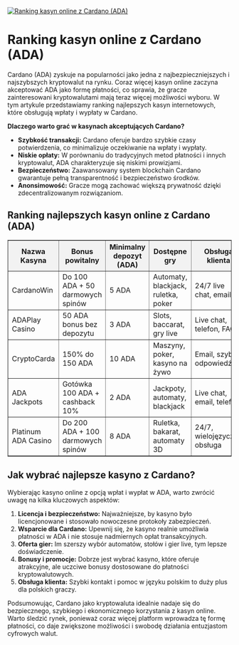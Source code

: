 [![Ranking kasyn online z Cardano (ADA)](https://123-caf.pages.dev/gitsignup.png)](https://vrmoo.ru/Bt82HjjY)

<h1>Ranking kasyn online z Cardano (ADA)</h1> <p>Cardano (ADA) zyskuje na popularności jako jedna z najbezpieczniejszych i najszybszych kryptowalut na rynku. Coraz więcej kasyn online zaczyna akceptować ADA jako formę płatności, co sprawia, że gracze zainteresowani kryptowalutami mają teraz więcej możliwości wyboru. W tym artykule przedstawiamy ranking najlepszych kasyn internetowych, które obsługują wpłaty i wypłaty w Cardano.</p>  <p><strong>Dlaczego warto grać w kasynach akceptujących Cardano?</strong></p> <ul>   <li><strong>Szybkość transakcji:</strong> Cardano oferuje bardzo szybkie czasy potwierdzenia, co minimalizuje oczekiwanie na wpłaty i wypłaty.</li>   <li><strong>Niskie opłaty:</strong> W porównaniu do tradycyjnych metod płatności i innych kryptowalut, ADA charakteryzuje się niskimi prowizjami.</li>   <li><strong>Bezpieczeństwo:</strong> Zaawansowany system blockchain Cardano gwarantuje pełną transparentność i bezpieczeństwo środków.</li>   <li><strong>Anonsimowość:</strong> Gracze mogą zachować większą prywatność dzięki zdecentralizowanym rozwiązaniom.</li> </ul>  <h2>Ranking najlepszych kasyn online z Cardano (ADA)</h2> <table border="1" cellpadding="8" cellspacing="0" style="border-collapse: collapse; width: 100%;">   <thead>     <tr style="background-color: #f2f2f2;">       <th>Nazwa Kasyna</th>       <th>Bonus powitalny</th>       <th>Minimalny depozyt (ADA)</th>       <th>Dostępne gry</th>       <th>Obsługa klienta</th>     </tr>   </thead>   <tbody>     <tr>       <td>CardanoWin</td>       <td>Do 100 ADA + 50 darmowych spinów</td>       <td>5 ADA</td>       <td>Automaty, blackjack, ruletka, poker</td>       <td>24/7 live chat, email</td>     </tr>     <tr>       <td>ADAPlay Casino</td>       <td>50 ADA bonus bez depozytu</td>       <td>3 ADA</td>       <td>Slots, baccarat, gry live</td>       <td>Live chat, telefon, FAQ</td>     </tr>     <tr>       <td>CryptoCarda</td>       <td>150% do 150 ADA</td>       <td>10 ADA</td>       <td>Maszyny, poker, kasyno na żywo</td>       <td>Email, szybka odpowiedź</td>     </tr>     <tr>       <td>ADA Jackpots</td>       <td>Gotówka 100 ADA + cashback 10%</td>       <td>2 ADA</td>       <td>Jackpoty, automaty, blackjack</td>       <td>Live chat, email, telefon</td>     </tr>     <tr>       <td>Platinum ADA Casino</td>       <td>Do 200 ADA + 100 darmowych spinów</td>       <td>8 ADA</td>       <td>Ruletka, bakarat, automaty 3D</td>       <td>24/7, wielojęzyczna obsługa</td>     </tr>   </tbody> </table>  <h2>Jak wybrać najlepsze kasyno z Cardano?</h2> <p>Wybierając kasyno online z opcją wpłat i wypłat w ADA, warto zwrócić uwagę na kilka kluczowych aspektów:</p> <ol>   <li><strong>Licencja i bezpieczeństwo:</strong> Najważniejsze, by kasyno było licencjonowane i stosowało nowoczesne protokoły zabezpieczeń.</li>   <li><strong>Wsparcie dla Cardano:</strong> Upewnij się, że kasyno realnie umożliwia płatności w ADA i nie stosuje nadmiernych opłat transakcyjnych.</li>   <li><strong>Oferta gier:</strong> Im szerszy wybór automatów, stołów i gier live, tym lepsze doświadczenie.</li>   <li><strong>Bonusy i promocje:</strong> Dobrze jest wybrać kasyno, które oferuje atrakcyjne, ale uczciwe bonusy dostosowane do płatności kryptowalutowych.</li>   <li><strong>Obsługa klienta:</strong> Szybki kontakt i pomoc w języku polskim to duży plus dla polskich graczy.</li> </ol>  <p>Podsumowując, Cardano jako kryptowaluta idealnie nadaje się do bezpiecznego, szybkiego i ekonomicznego korzystania z kasyn online. Warto śledzić rynek, ponieważ coraz więcej platform wprowadza tę formę płatności, co daje zwiększone możliwości i swobodę działania entuzjastom cyfrowych walut.</p>